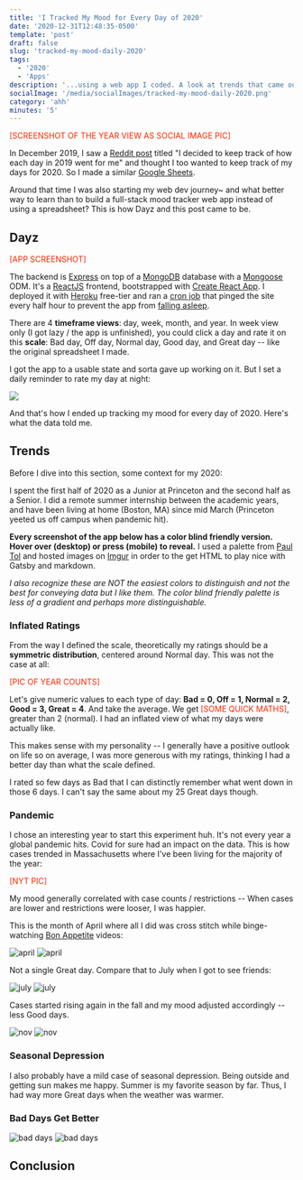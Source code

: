 ```yaml
---
title: 'I Tracked My Mood for Every Day of 2020'
date: '2020-12-31T12:48:35-0500'
template: 'post'
draft: false
slug: 'tracked-my-mood-daily-2020'
tags:
  - '2020'
  - 'Apps'
description: '...using a web app I coded. A look at trends that came out of it. Color blind friendly visuals included!'
socialImage: '/media/socialImages/tracked-my-mood-daily-2020.png'
category: 'ahh'
minutes: '5'
---
```


<span style="color:#FF2600">[SCREENSHOT OF THE YEAR VIEW AS SOCIAL IMAGE PIC]</span>

In December 2019, I saw a [Reddit post](https://www.reddit.com/r/CasualConversation/comments/ehz6di/i_decided_to_keep_track_of_how_each_day_in_2019/?utm_source=share&utm_medium=web2x) titled "I decided to keep track of how each day in 2019 went for me" and thought I too wanted to keep track of my days for 2020. So I made a similar [Google Sheets](https://docs.google.com/spreadsheets/d/1D9-rCOvZ2aekkK3pYQw-7tHW3TcxV0UnGJZm_DeWiXk/edit?usp=sharing).

Around that time I was also starting my web dev journey~ and what better way to learn than to build a full-stack mood tracker web app instead of using a spreadsheet? This is how Dayz and this post came to be.

## Dayz

<span style="color:#FF2600">[APP SCREENSHOT]</span>

The backend is [Express](https://expressjs.com/) on top of a [MongoDB](https://www.mongodb.com/) database with a [Mongoose](https://mongoosejs.com/) ODM. It's a [ReactJS](https://reactjs.org/) frontend, bootstrapped with [Create React App](https://reactjs.org/docs/create-a-new-react-app.html#create-react-app). I deployed it with [Heroku](https://www.heroku.com/) free-tier and ran a [cron job](https://cron-job.org/en/) that pinged the site every half hour to prevent the app from [falling asleep](https://blog.heroku.com/app_sleeping_on_heroku).

There are 4 **timeframe views**: day, week, month, and year. In week view only (I got lazy / the app is unfinished), you could click a day and rate it on this **scale**: Bad day, Off day, Normal day, Good day, and Great day -- like the original spreadsheet I made.

I got the app to a usable state and sorta gave up working on it. But I set a daily reminder to rate my day at night:

![](/media/tracked-my-mood-daily-2020/reminder.png#width=300px)

And that's how I ended up tracking my mood for every day of 2020. Here's what the data told me.

## Trends

Before I dive into this section, some context for my 2020:

I spent the first half of 2020 as a Junior at Princeton and the second half as a Senior. I did a remote summer internship between the academic years, and have been living at home (Boston, MA) since mid March (Princeton yeeted us off campus when pandemic hit).

**Every screenshot of the app below has a color blind friendly version. Hover over (desktop) or press (mobile) to reveal.** I used a palette from [Paul Tol](https://personal.sron.nl/~pault/#sec:qualitative) and hosted images on [Imgur](https://imgur.com/) in order to the get HTML to play nice with Gatsby and markdown.

_I also recognize these are NOT the easiest colors to distinguish and not the best for conveying data but I like them. The color blind friendly palette is less of a gradient and perhaps more distinguishable._

### Inflated Ratings

From the way I defined the scale, theoretically my ratings should be a **symmetric distribution**, centered around Normal day. This was not the case at all:

<span style="color:#FF2600">[PIC OF YEAR COUNTS]</span>

Let's give numeric values to each type of day: **Bad = 0, Off = 1, Normal = 2, Good = 3, Great = 4**. And take the average. We get <span style="color:#FF2600">[SOME QUICK MATHS]</span>, greater than 2 (normal). I had an inflated view of what my days were actually like.

This makes sense with my personality -- I generally have a positive outlook on life so on average, I was more generous with my ratings, thinking I had a better day than what the scale defined.

I rated so few days as Bad that I can distinctly remember what went down in those 6 days. I can't say the same about my 25 Great days though.

### Pandemic

I chose an interesting year to start this experiment huh. It's not every year a global pandemic hits. Covid for sure had an impact on the data. This is how cases trended in Massachusetts where I've been living for the majority of the year:

<span style="color:#FF2600">[NYT PIC]</span>

My mood generally correlated with case counts / restrictions -- When cases are lower and restrictions were looser, I was happier.

This is the month of April where all I did was cross stitch while binge-watching [Bon Appetite](https://www.youtube.com/user/BonAppetitDotCom) videos:

<div class="mood">
  <img class="color" src="https://i.imgur.com/O7ZNhoz.png" alt="april">
  <img class="colorblind" src="https://i.imgur.com/h0mzfFI.png" alt="april">
</div>

Not a single Great day. Compare that to July when I got to see friends:

<div class="mood">
  <img class="color" src="https://i.imgur.com/x2na4Vh.png" alt="july">
  <img class="colorblind" src="https://i.imgur.com/z72HG7c.png" alt="july">
</div>

Cases started rising again in the fall and my mood adjusted accordingly -- less Good days.

<div class="mood">
  <img class="color" src="https://i.imgur.com/mRQtSuI.png" alt="nov">
  <img class="colorblind" src="https://i.imgur.com/bvUsCy8.png" alt="nov">
</div>

### Seasonal Depression

I also probably have a mild case of seasonal depression. Being outside and getting sun makes me happy. Summer is my favorite season by far. Thus, I had way more Great days when the weather was warmer.

### Bad Days Get Better

<div class="mood">
  <img class="color" src="https://i.imgur.com/5LqcDs4.png" alt="bad days">
  <img class="colorblind" src="https://i.imgur.com/iNNaYBE.png" alt="bad days">
</div>

## Conclusion
